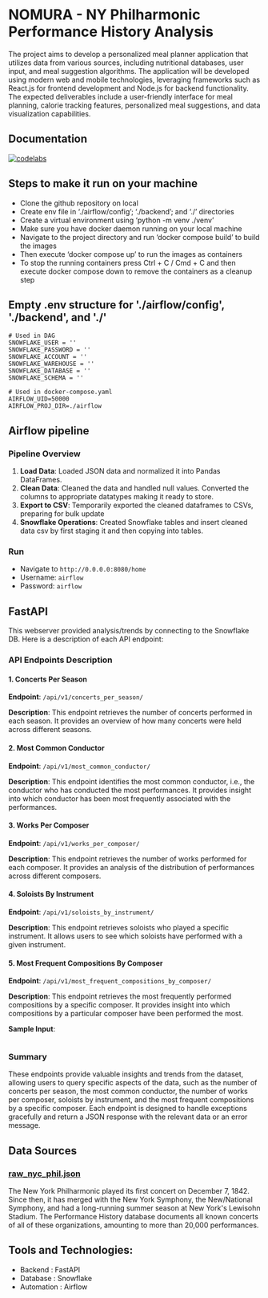 # NOMURA - NY Philharmonic Performance History Analysis

The project aims to develop a personalized meal planner application that utilizes data from various sources, including nutritional databases, user input, and meal suggestion algorithms. The application will be developed using modern web and mobile technologies, leveraging frameworks such as React.js for frontend development and Node.js for backend functionality. The expected deliverables include a user-friendly interface for meal planning, calorie tracking features, personalized meal suggestions, and data visualization capabilities.

## Documentation

[![codelabs](https://img.shields.io/badge/codelabs-4285F4?style=for-the-badge&logo=codelabs&logoColor=white)](https://codelabs-preview.appspot.com/?file_id=1r6Cg_miHqOiVv43CM6GhOtq1ZWK9lf6mIlYW7VNuSVk)

## Steps to make it run on your machine

- Clone the github repository on local
- Create env file in ‘./airflow/config’; ‘./backend’; and ‘./’ directories
- Create a virtual environment using ‘python -m venv ./venv’
- Make sure you have docker daemon running on your local machine
- Navigate to the project directory and run ‘docker compose build’ to build the images
- Then execute ‘docker compose up’ to run the images as containers
- To stop the running containers press Ctrl + C / Cmd + C and then execute docker compose down to remove the containers as a cleanup step

## Empty .env structure for './airflow/config', './backend', and './'

```
# Used in DAG
SNOWFLAKE_USER = ''
SNOWFLAKE_PASSWORD = ''
SNOWFLAKE_ACCOUNT = ''
SNOWFLAKE_WAREHOUSE = ''
SNOWFLAKE_DATABASE = ''
SNOWFLAKE_SCHEMA = ''

# Used in docker-compose.yaml
AIRFLOW_UID=50000
AIRFLOW_PROJ_DIR=./airflow
```

## Airflow pipeline

### Pipeline Overview

1. **Load Data**: Loaded JSON data and normalized it into Pandas DataFrames.
2. **Clean Data**: Cleaned the data and handled null values. Converted the columns to appropriate datatypes making it ready to store.
3. **Export to CSV**: Temporarily exported the cleaned dataframes to CSVs, preparing for bulk update
3. **Snowflake Operations**: Created Snowflake tables and insert cleaned data csv by first staging it and then copying into tables.

### Run

- Navigate to `http://0.0.0.0:8080/home`
- Username:  `airflow`
- Password: `airflow`

## FastAPI

This webserver provided analysis/trends by connecting to the Snowflake DB.
Here is a description of each API endpoint:

### API Endpoints Description

#### 1. **Concerts Per Season**
**Endpoint**: `/api/v1/concerts_per_season/`

**Description**: This endpoint retrieves the number of concerts performed in each season. It provides an overview of how many concerts were held across different seasons.


#### 2. **Most Common Conductor**
**Endpoint**: `/api/v1/most_common_conductor/`

**Description**: This endpoint identifies the most common conductor, i.e., the conductor who has conducted the most performances. It provides insight into which conductor has been most frequently associated with the performances.


#### 3. **Works Per Composer**
**Endpoint**: `/api/v1/works_per_composer/`

**Description**: This endpoint retrieves the number of works performed for each composer. It provides an analysis of the distribution of performances across different composers.


#### 4. **Soloists By Instrument**
**Endpoint**: `/api/v1/soloists_by_instrument/`

**Description**: This endpoint retrieves soloists who played a specific instrument. It allows users to see which soloists have performed with a given instrument.


#### 5. **Most Frequent Compositions By Composer**
**Endpoint**: `/api/v1/most_frequent_compositions_by_composer/`

**Description**: This endpoint retrieves the most frequently performed compositions by a specific composer. It provides insight into which compositions by a particular composer have been performed the most.

**Sample Input**:
```Hummel,  Johann
```

### Summary
These endpoints provide valuable insights and trends from the dataset, allowing users to query specific aspects of the data, such as the number of concerts per season, the most common conductor, the number of works per composer, soloists by instrument, and the most frequent compositions by a specific composer. Each endpoint is designed to handle exceptions gracefully and return a JSON response with the relevant data or an error message.


## Data Sources

### [raw_nyc_phil.json](https://www.kaggle.com/code/jboysen/quick-tutorial-flatten-nested-json-in-pandas/input?select=raw_nyc_phil.json)

The New York Philharmonic played its first concert on December 7, 1842. Since then, it has merged with the New York Symphony, the New/National Symphony, and had a long-running summer season at New York's Lewisohn Stadium. The Performance History database documents all known concerts of all of these organizations, amounting to more than 20,000 performances.

## Tools and Technologies:

- Backend : FastAPI
- Database : Snowflake
- Automation : Airflow
